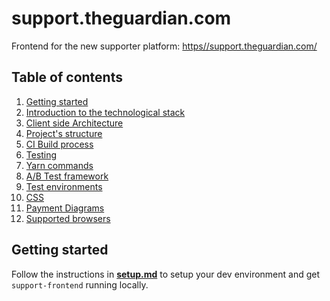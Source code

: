 # support.theguardian.com

Frontend for the new supporter platform: [https//support.theguardian.com/](https//support.theguardian.com/)

## Table of contents

1. [Getting started](https://github.com/guardian/support-frontend/wiki/Getting-Started-(Local-Setup))
2. [Introduction to the technological stack](https://github.com/guardian/support-frontend/wiki/Overview-of-the-Technology-Stack)
3. [Client side Architecture](https://github.com/guardian/support-frontend/wiki/Client-side-Architecture)
4. [Project's structure](https://github.com/guardian/support-frontend/wiki/Project-Structure) 
5. [CI Build process](https://github.com/guardian/support-frontend/wiki/CI-Build-Process)
6. [Testing](https://github.com/guardian/support-frontend/wiki/Testing)
7. [Yarn commands](https://github.com/guardian/support-frontend/wiki/Yarn-Commands)
8. [A/B Test framework](https://github.com/guardian/support-frontend/wiki/AB-Testing)
9. [Test environments](https://github.com/guardian/support-frontend/wiki/Environments)
10. [CSS](https://github.com/guardian/support-frontend/wiki/CSS)
11. [Payment Diagrams](https://github.com/guardian/support-frontend/wiki/Payments)
12. [Supported browsers](https://github.com/guardian/support-frontend/wiki/Supported-Browsers)

## Getting started

Follow the instructions in [**setup.md**](https://github.com/guardian/support-frontend/wiki/Getting-Started-(Local-Setup)) to setup your dev environment and
get `support-frontend` running locally.
